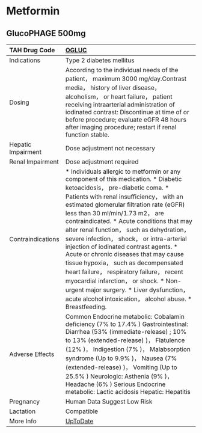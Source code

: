 # Metformin

## GlucoPHAGE 500mg

| TAH Drug Code      | [OGLUC](https://www.tahsda.org.tw/drugs/hissearch.php?drug_code=OGLUC)                                                                                                                                                                                                                                                                                                                                                                                                                                                                                                                                                                                                                                           |
|:-------------------|:-----------------------------------------------------------------------------------------------------------------------------------------------------------------------------------------------------------------------------------------------------------------------------------------------------------------------------------------------------------------------------------------------------------------------------------------------------------------------------------------------------------------------------------------------------------------------------------------------------------------------------------------------------------------------------------------------------------------|
| Indications        | Type 2 diabetes mellitus                                                                                                                                                                                                                                                                                                                                                                                                                                                                                                                                                                                                                                                                                         |
| Dosing             | According to the individual needs of the patient， maximum 3000 mg/day.Contrast media， history of liver disease， alcoholism， or heart failure， patient receiving intraarterial administration of iodinated contrast: Discontinue at time of or before procedure; evaluate eGFR 48 hours after imaging procedure; restart if renal function stable.                                                                                                                                                                                                                                                                                                                                                           |
| Hepatic Impairment | Dose adjustment not necessary                                                                                                                                                                                                                                                                                                                                                                                                                                                                                                                                                                                                                                                                                    |
| Renal Impairment   | Dose adjustment required                                                                                                                                                                                                                                                                                                                                                                                                                                                                                                                                                                                                                                                                                         |
| Contraindications  | * Individuals allergic to metformin or any component of this medication. * Diabetic ketoacidosis， pre-diabetic coma. * Patients with renal insufficiency， with an estimated glomerular filtration rate (eGFR) less than 30 ml/min/1.73 m2， are contraindicated. * Acute conditions that may alter renal function， such as dehydration， severe infection， shock， or intra-arterial injection of iodinated contrast agents. * Acute or chronic diseases that may cause tissue hypoxia， such as decompensated heart failure， respiratory failure， recent myocardial infarction， or shock. * Non-urgent major surgery. * Liver dysfunction， acute alcohol intoxication， alcohol abuse. * Breastfeeding. |
| Adverse Effects    | Common Endocrine metabolic: Cobalamin deficiency (7% to 17.4% ) Gastrointestinal: Diarrhea (53% (immediate-release) ; 10% to 13% (extended-release) )， Flatulence (12% )， Indigestion (7% )， Malabsorption syndrome (Up to 9.9% )， Nausea (7% (extended-release) )， Vomiting (Up to 25.5% ) Neurologic: Asthenia (9% )， Headache (6% ) Serious Endocrine metabolic: Lactic acidosis Hepatic: Hepatitis                                                                                                                                                                                                                                                                                                     |
| Pregnancy          | Human Data Suggest Low Risk                                                                                                                                                                                                                                                                                                                                                                                                                                                                                                                                                                                                                                                                                      |
| Lactation          | Compatible                                                                                                                                                                                                                                                                                                                                                                                                                                                                                                                                                                                                                                                                                                       |
| More Info          | [UpToDate](https://www.uptodate.com/contents/metformin-drug-information)                                                                                                                                                                                                                                                                                                                                                                                                                                                                                                                                                                                                                                         |

